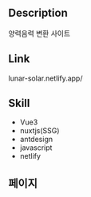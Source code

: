 ## Description
양력음력 변환 사이트

## Link
lunar-solar.netlify.app/

## Skill
* Vue3
* nuxtjs(SSG)
* antdesign
* javascript
* netlify

## 페이지
